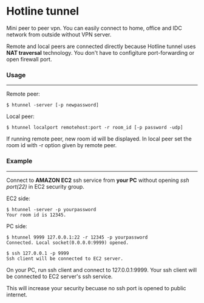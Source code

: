 Hotline tunnel
==============

Mini peer to peer vpn. You can easily connect to home, office and IDC network
from outside without VPN server.

Remote and local peers are connected directly because Hotline tunnel uses
**NAT traversal** technology.
You don't have to configiture port-forwarding or open firewall port.


### Usage ###
--------------

Remote peer:
```
$ htunnel -server [-p newpassword]
```

Local peer:
```
$ htunnel localport remotehost:port -r room_id [-p password -udp]
```

If running remote peer, new room id will be displayed. In local peer set
the room id with -r option given by remote peer.



### Example ###
---------------

Connect to **AMAZON EC2** ssh service from **your PC** without opening
*ssh port(22)* in EC2 security group.

EC2 side:
```
$ htunnel -server -p yourpassword
Your room id is 12345.
```

PC side:
```
$ htunnel 9999 127.0.0.1:22 -r 12345 -p yourpassword
Connected. Local socket(0.0.0.0:9999) opened.

$ ssh 127.0.0.1 -p 9999
Ssh client will be connected to EC2 server.
```

On your PC, run ssh client and connect to 127.0.0.1:9999.
Your ssh client will be connected to EC2 server's ssh service.

This will increase your security becuase no ssh port is opened to
public internet.
